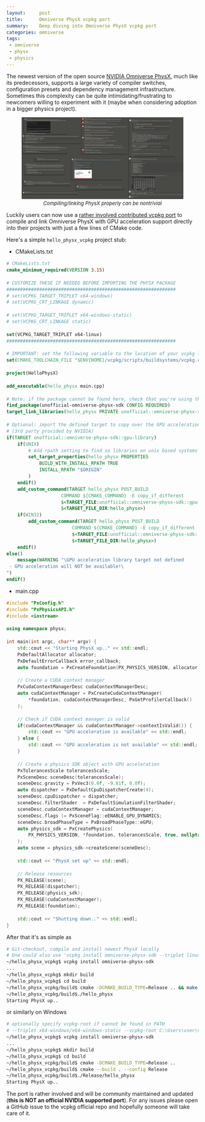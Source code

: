 ```yaml
---
layout:     post
title:      Omniverse PhysX vcpkg port
summary:    Deep diving into Omniverse PhysX vcpkg port
categories: omniverse
tags:
 - omniverse
 - physx
 - physics
---
```


The newest version of the open source [NVIDIA Omniverse PhysX](https://github.com/NVIDIA-Omniverse/PhysX/), much like its predecessors, supports a large variety of compiler switches, configuration presets and dependency management infrastructure. Sometimes this complexity can be quite intimidating/frustrating to newcomers willing to experiment with it (maybe when considering adoption in a bigger physics project).

<figure>
  <a href="/assets/images/physx_linking_errors_diorama.png" target="_blank">
    <img src="/assets/images/physx_linking_errors_diorama.png" alt="Users having issues with PhysX linking">
  </a>
  <figcaption style="text-align: center; font-size: small; font-style: italic;">Compiling/linking PhysX properly can be nontrivial</figcaption>
</figure>

Luckily users can now use a [rather involved contributed vcpkg port](https://github.com/microsoft/vcpkg/pull/31506) to compile and link Omniverse PhysX with GPU acceleration support directly into their projects with just a few lines of CMake code.

Here's a simple `hello_physx_vcpkg` project stub:

* CMakeLists.txt

```cmake
# CMakeLists.txt
cmake_minimum_required(VERSION 3.15)

# CUSTOMIZE THESE IF NEEDED BEFORE IMPORTING THE PHYSX PACKAGE
##############################################################
# set(VCPKG_TARGET_TRIPLET x64-windows)
# set(VCPKG_CRT_LINKAGE dynamic)

# set(VCPKG_TARGET_TRIPLET x64-windows-static)
# set(VCPKG_CRT_LINKAGE static)

set(VCPKG_TARGET_TRIPLET x64-linux)
##############################################################

# IMPORTANT: set the following variable to the location of your vcpkg local installation
set(CMAKE_TOOLCHAIN_FILE "$ENV{HOME}/vcpkg/scripts/buildsystems/vcpkg.cmake")

project(HelloPhysX)

add_executable(hello_physx main.cpp)

# Note: if the package cannot be found here, check that you're using the right triplet
find_package(unofficial-omniverse-physx-sdk CONFIG REQUIRED)
target_link_libraries(hello_physx PRIVATE unofficial::omniverse-physx-sdk::sdk)

# Optional: import the defined target to copy over the GPU acceleration libraries
# (3rd party provided by NVIDIA)
if(TARGET unofficial::omniverse-physx-sdk::gpu-library)
    if(UNIX)
        # Add rpath setting to find so libraries on unix based systems
        set_target_properties(hello_physx PROPERTIES
            BUILD_WITH_INSTALL_RPATH TRUE
            INSTALL_RPATH "$ORIGIN"
        )
    endif()
    add_custom_command(TARGET hello_physx POST_BUILD
                    COMMAND ${CMAKE_COMMAND} -E copy_if_different
                    $<TARGET_FILE:unofficial::omniverse-physx-sdk::gpu-library>
                    $<TARGET_FILE_DIR:hello_physx>)
    if(WIN32)
        add_custom_command(TARGET hello_physx POST_BUILD
                        COMMAND ${CMAKE_COMMAND} -E copy_if_different
                        $<TARGET_FILE:unofficial::omniverse-physx-sdk::gpu-device-library>
                        $<TARGET_FILE_DIR:hello_physx>)
    endif()
else()
    message(WARNING "\GPU acceleration library target not defined
 - GPU acceleration will NOT be available!\
")
endif()
```

* main.cpp

```cpp
#include "PxConfig.h"
#include "PxPhysicsAPI.h"
#include <iostream>

using namespace physx;

int main(int argc, char** argv) {
    std::cout << "Starting PhysX up.." << std::endl;
    PxDefaultAllocator allocator;
    PxDefaultErrorCallback error_callback;
    auto foundation = PxCreateFoundation(PX_PHYSICS_VERSION, allocator, error_callback);

    // Create a CUDA context manager
    PxCudaContextManagerDesc cudaContextManagerDesc;
    auto cudaContextManager = PxCreateCudaContextManager(
        *foundation, cudaContextManagerDesc, PxGetProfilerCallback()
    );

    // Check if CUDA context manager is valid
    if(cudaContextManager && cudaContextManager->contextIsValid()) {
        std::cout << "GPU acceleration is available" << std::endl;
    } else {
        std::cout << "GPU acceleration is not available" << std::endl;
    }

    // Create a physics SDK object with GPU acceleration
    PxTolerancesScale tolerancesScale;
    PxSceneDesc sceneDesc(tolerancesScale);
    sceneDesc.gravity = PxVec3(0.0f, -9.81f, 0.0f);
    auto dispatcher = PxDefaultCpuDispatcherCreate(4);
    sceneDesc.cpuDispatcher = dispatcher;
    sceneDesc.filterShader  = PxDefaultSimulationFilterShader;
    sceneDesc.cudaContextManager = cudaContextManager;
    sceneDesc.flags |= PxSceneFlag::eENABLE_GPU_DYNAMICS;
    sceneDesc.broadPhaseType = PxBroadPhaseType::eGPU;
    auto physics_sdk = PxCreatePhysics(
        PX_PHYSICS_VERSION, *foundation, tolerancesScale, true, nullptr
    );
    auto scene = physics_sdk->createScene(sceneDesc);

    std::cout << "PhysX set up" << std::endl;

    // Release resources
    PX_RELEASE(scene);
    PX_RELEASE(dispatcher);
    PX_RELEASE(physics_sdk);
    PX_RELEASE(cudaContextManager);
    PX_RELEASE(foundation);

    std::cout << "Shutting down.." << std::endl;
}
```

After that it's as simple as

```bash
# Git-checkout, compile and install newest PhysX locally
# One could also use 'vcpkg install omniverse-physx-sdk --triplet linux-x64' here
~/hello_physx_vcpkg$ vcpkg install omniverse-physx-sdk
...
~/hello_physx_vcpkg$ mkdir build
~/hello_physx_vcpkg$ cd build
~/hello_physx_vcpkg/build$ cmake -DCMAKE_BUILD_TYPE=Release .. && make
~/hello_physx_vcpkg/build$./hello_physx
Starting PhysX up..
```

or similarly on Windows

```bash
# optionally specify vcpkg-root if cannot be found in PATH
# --triplet x64-windows/x64-windows-static --vcpkg-root C:\Users\user\vcpkg
~/hello_physx_vcpkg$ vcpkg install omniverse-physx-sdk
...
~/hello_physx_vcpkg$ mkdir build
~/hello_physx_vcpkg$ cd build
~/hello_physx_vcpkg/build$ cmake -DCMAKE_BUILD_TYPE=Release ..
~/hello_physx_vcpkg/build$ cmake --build . --config Release
~/hello_physx_vcpkg/build$./Release/hello_physx
Starting PhysX up..
```

The port is rather involved and will be community maintained and updated (**this is NOT an official NVIDIA supported port**). For any issues please open a GitHub issue to the vcpkg official repo and hopefully someone will take care of it.